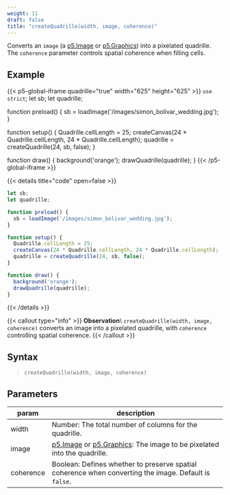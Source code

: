```yaml
---
weight: 11
draft: false
title: "createQuadrille(width, image, coherence)"
---
```


Converts an `image` (a [p5.Image](https://p5js.org/reference/#/p5.Image) or [p5.Graphics](https://p5js.org/reference/#/p5.Graphics)) into a pixelated quadrille. The `coherence` parameter controls spatial coherence when filling cells.

## Example

{{< p5-global-iframe quadrille="true" width="625" height="625" >}}
`use strict`;
let sb;
let quadrille;

function preload() {
  sb = loadImage('/images/simon_bolivar_wedding.jpg');
}

function setup() {
  Quadrille.cellLength = 25;
  createCanvas(24 * Quadrille.cellLength, 24 * Quadrille.cellLength);
  quadrille = createQuadrille(24, sb, false);
}

function draw() {
  background('orange');
  drawQuadrille(quadrille);
}
{{< /p5-global-iframe >}}

{{< details title="code" open=false >}}
```js
let sb;
let quadrille;

function preload() {
  sb = loadImage('/images/simon_bolivar_wedding.jpg');
}

function setup() {
  Quadrille.cellLength = 25;
  createCanvas(24 * Quadrille.cellLength, 24 * Quadrille.cellLength);
  quadrille = createQuadrille(24, sb, false);
}

function draw() {
  background('orange');
  drawQuadrille(quadrille);
}
```
{{< /details >}}

{{< callout type="info" >}}
**Observation**\ 
`createQuadrille(width, image, coherence)` converts an image into a pixelated quadrille, with `coherence` controlling spatial coherence.
{{< /callout >}}

## Syntax

> `createQuadrille(width, image, coherence)`

## Parameters

| param     | description                                                                                         |
|-----------|-----------------------------------------------------------------------------------------------------|
| width     | Number: The total number of columns for the quadrille.                                               |
| image     | [p5.Image](https://p5js.org/reference/#/p5.Image) or [p5.Graphics](https://p5js.org/reference/#/p5.Graphics): The image to be pixelated into the quadrille. |
| coherence | Boolean: Defines whether to preserve spatial coherence when converting the image. Default is `false`. |